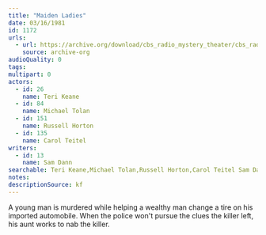 ```yaml
---
title: "Maiden Ladies"
date: 03/16/1981
id: 1172
urls: 
  - url: https://archive.org/download/cbs_radio_mystery_theater/cbs_radio_mystery_theater-1151-1200.zip/cbs_radio_mystery_theater-1151-1200%2Fcbsrmt_1172_the_maiden_ladies.mp3
    source: archive-org
audioQuality: 0
tags: 
multipart: 0
actors:  
  - id: 26
    name: Teri Keane  
  - id: 84
    name: Michael Tolan  
  - id: 151
    name: Russell Horton  
  - id: 135
    name: Carol Teitel
writers:  
  - id: 13
    name: Sam Dann
searchable: Teri Keane,Michael Tolan,Russell Horton,Carol Teitel Sam Dann
notes: 
descriptionSource: kf
---
```

A young man is murdered while helping a wealthy man change a tire on his imported automobile. When the police won't pursue the clues the killer left, his aunt works to nab the killer.